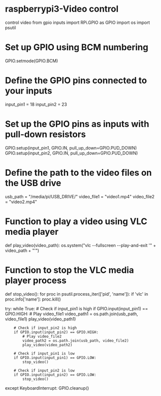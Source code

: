 # raspberrypi3-Video control
control video from gpio inputs
import RPi.GPIO as GPIO
import os
import psutil

# Set up GPIO using BCM numbering
GPIO.setmode(GPIO.BCM)

# Define the GPIO pins connected to your inputs
input_pin1 = 18
input_pin2 = 23

# Set up the GPIO pins as inputs with pull-down resistors
GPIO.setup(input_pin1, GPIO.IN, pull_up_down=GPIO.PUD_DOWN)
GPIO.setup(input_pin2, GPIO.IN, pull_up_down=GPIO.PUD_DOWN)

# Define the path to the video files on the USB drive
usb_path = "/media/pi/USB_DRIVE/"
video_file1 = "video1.mp4"
video_file2 = "video2.mp4"

# Function to play a video using VLC media player
def play_video(video_path):
    os.system("vlc --fullscreen --play-and-exit '" + video_path + "'")

# Function to stop the VLC media player process
def stop_video():
    for proc in psutil.process_iter(['pid', 'name']):
        if 'vlc' in proc.info['name']:
            proc.kill()

try:
    while True:
        # Check if input_pin1 is high
        if GPIO.input(input_pin1) == GPIO.HIGH:
            # Play video_file1
            video_path1 = os.path.join(usb_path, video_file1)
            play_video(video_path1)

        # Check if input_pin2 is high
        if GPIO.input(input_pin2) == GPIO.HIGH:
            # Play video_file2
            video_path2 = os.path.join(usb_path, video_file2)
            play_video(video_path2)

        # Check if input_pin1 is low
        if GPIO.input(input_pin1) == GPIO.LOW:
            stop_video()

        # Check if input_pin2 is low
        if GPIO.input(input_pin2) == GPIO.LOW:
            stop_video()

except KeyboardInterrupt:
    GPIO.cleanup()
